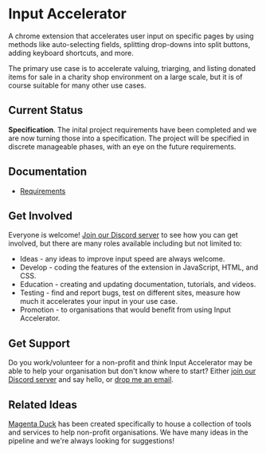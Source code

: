 # Input Accelerator

A chrome extension that accelerates user input on specific pages by using methods like auto-selecting fields, splitting drop-downs into split buttons, adding keyboard shortcuts, and more.

The primary use case is to accelerate valuing, triarging, and listing donated items for sale in a charity shop environment on a large scale, but it is of course suitable for many other use cases.

## Current Status

**Specification**.  The inital project requirements have been completed and we are now turning those into a specification.  The project will be specified in discrete manageable phases, with an eye on the future requirements.

## Documentation

* [Requirements](doc/requirements.md)

## Get Involved

Everyone is welcome!  [Join our Discord server](https://discord.gg/JEsXfZPQUS) to see how you can get involved, but there are many roles available including but not limited to:

* Ideas - any ideas to improve input speed are always welcome.
* Develop - coding the features of the extension in JavaScript, HTML, and CSS.
* Education - creating and updating documentation, tutorials, and videos.
* Testing - find and report bugs, test on different sites, measure how much it accelerates your input in your use case.
* Promotion - to organisations that would benefit from using Input Accelerator.

## Get Support

Do you work/volunteer for a non-profit and think Input Accelerator may be able to help your organisation but don't know where to start?  Either [join our Discord server](https://discord.gg/JEsXfZPQUS) and say hello, or [drop me an email](mailto:andy@freeborough.com).

## Related Ideas

[Magenta Duck](https://github.com/Magenta-Duck) has been created specifically to house a collection of tools and services to help non-profit organisations.  We have many ideas in the pipeline and we're always looking for suggestions!